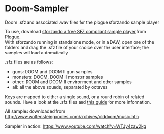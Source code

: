 # Doom-Sampler
Doom .sfz and associated .wav files for the plogue sforzando sample player

To use, download [sforzando a free SFZ compliant sample player](https://www.plogue.com/products/sforzando.html) from Plogue.  
With sforzando running in standalone mode, or in a DAW, open one of the folders and drag the .sfz file of your choice over the user interface; the samples will load automatically. 

.sfz files are as follows:
- guns: DOOM and DOOM II gun samples
- monsters: DOOM, DOOM II monster samples
- other: DOOM and DOOM II environment and other samples 
- all: all the above sounds, separated by octaves

Keys are mapped to either a single sound, or a round robin of related sounds. Have a look at the .sfz files and [this guide](https://sfzformat.com) for more information.

All samples downloaded from http://www.wolfensteingoodies.com/archives/olddoom/music.htm

Sampler in action: https://www.youtube.com/watch?v=WTJy4zaw2kg
